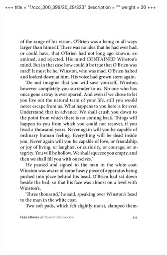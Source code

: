 +++
title = "1/ccc_300_399/20_29/323"
description = ""
weight = 20
+++

<img class="center-fit-jpg" src="/jpg_/out_jpg_1984__323.jpg" ></img>

